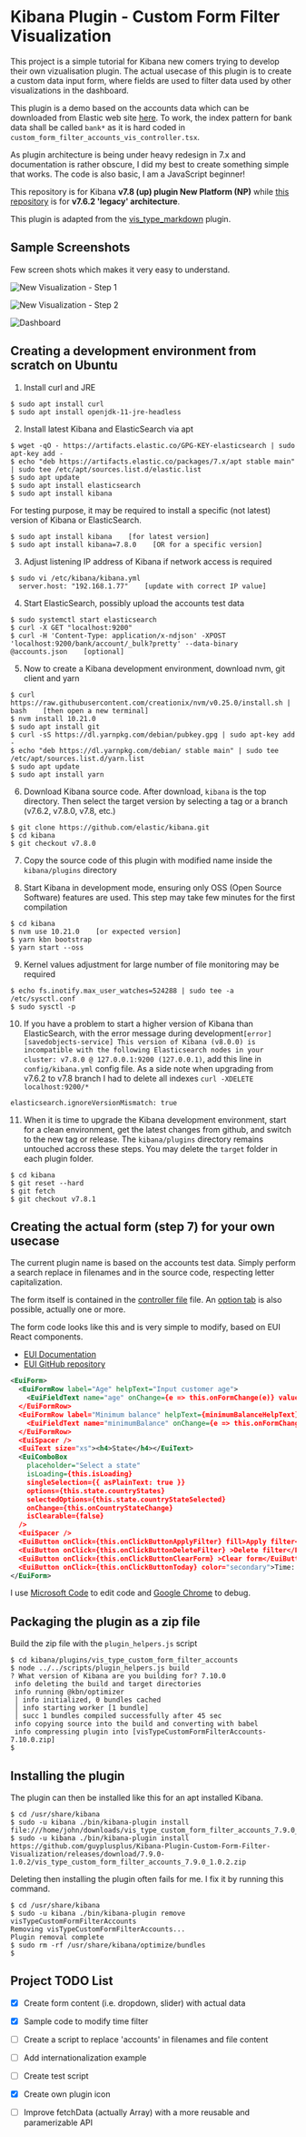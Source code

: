 # Kibana Plugin - Custom Form Filter Visualization

This project is a simple tutorial for Kibana new comers trying to develop their own vizualisation plugin. The actual usecase of this plugin is to create a custom data input form, where fields are used to filter data used by other visualizations in the dashboard.

This plugin is a demo based on the accounts data which can be downloaded from Elastic web site [here](https://download.elastic.co/demos/kibana/gettingstarted/accounts.zip). To work, the index pattern for bank data shall be called `bank*` as it is hard coded in `custom_form_filter_accounts_vis_controller.tsx`.

As plugin architecture is being under heavy redesign in 7.x and documentation is rather obscure, I did my best to create something simple that works. The code is also basic, I am a JavaScript beginner!

This repository is for Kibana **v7.8 (up) plugin New Platform (NP)** while [this repository](https://github.com/guyplusplus/Kibana-Plugin-Custom-Form-Filter-Visualization-Legacy) is for **v7.6.2 'legacy' architecture**.

This plugin is adapted from the [vis_type_markdown](https://github.com/elastic/kibana/tree/7.8/src/plugins/vis_type_markdown) plugin.

## Sample Screenshots

Few screen shots which makes it very easy to understand.

![New Visualization - Step 1](./new-visualization1.png)

![New Visualization - Step 2](./new-visualization2.png)

![Dashboard](./dashboard.png)

## Creating a development environment from scratch on Ubuntu

1. Install curl and JRE

```shell
$ sudo apt install curl
$ sudo apt install openjdk-11-jre-headless
```

2. Install latest Kibana and ElasticSearch via apt

```shell
$ wget -qO - https://artifacts.elastic.co/GPG-KEY-elasticsearch | sudo apt-key add -
$ echo "deb https://artifacts.elastic.co/packages/7.x/apt stable main" | sudo tee /etc/apt/sources.list.d/elastic.list
$ sudo apt update
$ sudo apt install elasticsearch
$ sudo apt install kibana
```

For testing purpose, it may be required to install a specific (not latest) version of Kibana or ElasticSearch.

```shell
$ sudo apt install kibana    [for latest version]
$ sudo apt install kibana=7.8.0    [OR for a specific version]
```

3. Adjust listening IP address of Kibana if network access is required

```shell
$ sudo vi /etc/kibana/kibana.yml
  server.host: "192.168.1.77"    [update with correct IP value]
```

4. Start ElasticSearch, possibly upload the accounts test data

```shell
$ sudo systemctl start elasticsearch
$ curl -X GET "localhost:9200"
$ curl -H 'Content-Type: application/x-ndjson' -XPOST 'localhost:9200/bank/account/_bulk?pretty' --data-binary @accounts.json    [optional]
```

5. Now to create a Kibana development environment, download nvm, git client and yarn

```shell
$ curl https://raw.githubusercontent.com/creationix/nvm/v0.25.0/install.sh | bash    [then open a new terminal]
$ nvm install 10.21.0
$ sudo apt install git
$ curl -sS https://dl.yarnpkg.com/debian/pubkey.gpg | sudo apt-key add -
$ echo "deb https://dl.yarnpkg.com/debian/ stable main" | sudo tee /etc/apt/sources.list.d/yarn.list
$ sudo apt update
$ sudo apt install yarn
```

6. Download Kibana source code. After download, `kibana` is the top directory. Then select the target version by selecting a tag or a branch (v7.6.2, v7.8.0, v7.8, etc.)

```shell
$ git clone https://github.com/elastic/kibana.git
$ cd kibana
$ git checkout v7.8.0
```

7. Copy the source code of this plugin with modified name inside the `kibana/plugins` directory

8. Start Kibana in development mode, ensuring only OSS (Open Source Software) features are used. This step may take few minutes for the first compilation

```shell
$ cd kibana
$ nvm use 10.21.0    [or expected version]
$ yarn kbn bootstrap
$ yarn start --oss
```

9. Kernel values adjustment for large number of file monitoring may be required

```shell
$ echo fs.inotify.max_user_watches=524288 | sudo tee -a /etc/sysctl.conf
$ sudo sysctl -p
```

10. If you have a problem to start a higher version of Kibana than ElasticSearch, with the error message during development`[error][savedobjects-service] This version of Kibana (v8.0.0) is incompatible with the following Elasticsearch nodes in your cluster: v7.8.0 @ 127.0.0.1:9200 (127.0.0.1)`, add this line in `config/kibana.yml` config file. As a side note when upgrading from v7.6.2 to v7.8 branch I had to delete all indexes `curl -XDELETE localhost:9200/*`

```
elasticsearch.ignoreVersionMismatch: true
```

11. When it is time to upgrade the Kibana development environment, start for a clean environment, get the latest changes from github, and switch to the new tag or release. The `kibana/plugins` directory remains untouched accross these steps. You may delete the `target` folder in each plugin folder.

```shell
$ cd kibana
$ git reset --hard
$ git fetch
$ git checkout v7.8.1
```

## Creating the actual form (step 7) for your own usecase

The current plugin name is based on the accounts test data. Simply perform a search replace in filenames and in the source code, respecting letter capitalization.

The form itself is contained in the [controller file](https://github.com/guyplusplus/Kibana-Plugin-Custom-Form-Filter-Visualization/blob/master/vis_type_custom_form_filter_accounts/public/custom_form_filter_accounts_vis_controller.tsx) file. An [option tab](https://github.com/guyplusplus/Kibana-Plugin-Custom-Form-Filter-Visualization/blob/master/vis_type_custom_form_filter_accounts/public/custom_form_filter_accounts_options.tsx) is also possible, actually one or more.

The form code looks like this and is very simple to modify, based on EUI React components.
* [EUI Documentation](https://elastic.github.io/eui/#/)
* [EUI GitHub repository](https://github.com/elastic/eui)

```xml
<EuiForm>
  <EuiFormRow label="Age" helpText="Input customer age">
    <EuiFieldText name="age" onChange={e => this.onFormChange(e)} value={this.state.age} />
  </EuiFormRow>
  <EuiFormRow label="Minimum balance" helpText={minimumBalanceHelpText} >
    <EuiFieldText name="minimumBalance" onChange={e => this.onFormChange(e)} value={this.state.minimumBalance} />
  </EuiFormRow>
  <EuiSpacer />
  <EuiText size="xs"><h4>State</h4></EuiText>
  <EuiComboBox
    placeholder="Select a state"
    isLoading={this.isLoading}
    singleSelection={{ asPlainText: true }}
    options={this.state.countryStates}
    selectedOptions={this.state.countryStateSelected}
    onChange={this.onCountryStateChange}
    isClearable={false}
  />
  <EuiSpacer />
  <EuiButton onClick={this.onClickButtonApplyFilter} fill>Apply filter</EuiButton>&nbsp;
  <EuiButton onClick={this.onClickButtonDeleteFilter} >Delete filter</EuiButton>&nbsp;
  <EuiButton onClick={this.onClickButtonClearForm} >Clear form</EuiButton>&nbsp;
  <EuiButton onClick={this.onClickButtonToday} color="secondary">Time: today</EuiButton>
</EuiForm>
```

I use [Microsoft Code](https://code.visualstudio.com/) to edit code and [Google Chrome](https://www.google.com/chrome/) to debug.

## Packaging the plugin as a zip file

Build the zip file with the `plugin_helpers.js` script

```
$ cd kibana/plugins/vis_type_custom_form_filter_accounts
$ node ../../scripts/plugin_helpers.js build
? What version of Kibana are you building for? 7.10.0
 info deleting the build and target directories
 info running @kbn/optimizer
 │ info initialized, 0 bundles cached
 │ info starting worker [1 bundle]
 │ succ 1 bundles compiled successfully after 45 sec
 info copying source into the build and converting with babel
 info compressing plugin into [visTypeCustomFormFilterAccounts-7.10.0.zip]
$
```

## Installing the plugin

The plugin can then be installed like this for an apt installed Kibana.

```shell
$ cd /usr/share/kibana
$ sudo -u kibana ./bin/kibana-plugin install file:///home/john/downloads/vis_type_custom_form_filter_accounts_7.9.0_1.0.2.zip
$ sudo -u kibana ./bin/kibana-plugin install https://github.com/guyplusplus/Kibana-Plugin-Custom-Form-Filter-Visualization/releases/download/7.9.0-1.0.2/vis_type_custom_form_filter_accounts_7.9.0_1.0.2.zip
```

Deleting then installing the plugin often fails for me. I fix it by running this command.

```shell
$ cd /usr/share/kibana
$ sudo -u kibana ./bin/kibana-plugin remove visTypeCustomFormFilterAccounts
Removing visTypeCustomFormFilterAccounts...
Plugin removal complete
$ sudo rm -rf /usr/share/kibana/optimize/bundles
$
```

## Project TODO List

- [X] Create form content (i.e. dropdown, slider) with actual data
- [X] Sample code to modify time filter
- [ ] Create a script to replace 'accounts' in filenames and file content
- [ ] Add internationalization example
- [ ] Create test script
- [X] Create own plugin icon
- [ ] Improve fetchData (actually Array) with a more reusable and paramerizable API


